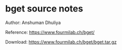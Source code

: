 bget source notes
============

Author: Anshuman Dhuliya

Reference: <https://www.fourmilab.ch/bget/>

Download: <https://www.fourmilab.ch/bget/bget.tar.gz>
